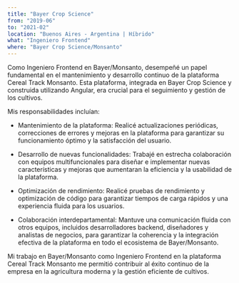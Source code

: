 ```yaml
---
title: "Bayer Crop Science"
from: "2019-06"
to: "2021-02"
location: "Buenos Aires - Argentina | Híbrido"
what: "Ingeniero Frontend"
where: "Bayer Crop Science/Monsanto"
---
```


Como Ingeniero Frontend en Bayer/Monsanto, desempeñé un papel fundamental en el mantenimiento y desarrollo continuo de la plataforma Cereal Track Monsanto. Esta plataforma, integrada en Bayer Crop Science y construida utilizando Angular, era crucial para el seguimiento y gestión de los cultivos.

Mis responsabilidades incluían:

- Mantenimiento de la plataforma: Realicé actualizaciones periódicas, correcciones de errores y mejoras en la plataforma para garantizar su funcionamiento óptimo y la satisfacción del usuario.
  
- Desarrollo de nuevas funcionalidades: Trabajé en estrecha colaboración con equipos multifuncionales para diseñar e implementar nuevas características y mejoras que aumentaran la eficiencia y la usabilidad de la plataforma.

- Optimización de rendimiento: Realicé pruebas de rendimiento y optimización de código para garantizar tiempos de carga rápidos y una experiencia fluida para los usuarios.

- Colaboración interdepartamental: Mantuve una comunicación fluida con otros equipos, incluidos desarrolladores backend, diseñadores y analistas de negocios, para garantizar la coherencia y la integración efectiva de la plataforma en todo el ecosistema de Bayer/Monsanto.

Mi trabajo en Bayer/Monsanto como Ingeniero Frontend en la plataforma Cereal Track Monsanto me permitió contribuir al éxito continuo de la empresa en la agricultura moderna y la gestión eficiente de cultivos.